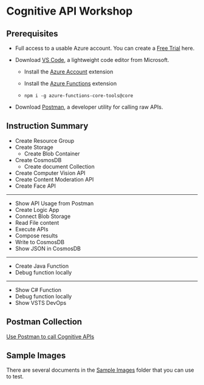 # Cognitive API Workshop

## Prerequisites
* Full access to a usable Azure account. You can create a [Free Trial](https://azure.microsoft.com/en-us/offers/ms-azr-0044p/) here.

* Download [VS Code](https://code.visualstudio.com/docs), a lightweight code editor from Microsoft.

  * Install the [Azure Account](https://marketplace.visualstudio.com/items?itemName=ms-vscode.azure-account) extension

  * Install the [Azure Functions](https://marketplace.visualstudio.com/items?itemName=ms-azuretools.vscode-azurefunctions) extension

  * `npm i -g azure-functions-core-tools@core`

* Download [Postman](https://www.getpostman.com/apps), a developer utility for calling raw APIs.

## Instruction Summary
* Create Resource Group
* Create Storage
  * Create Blob Container
* Create CosmosDB
  * Create document Collection
* Create Computer Vision API
* Create Content Moderation API
* Create Face API
---
* Show API Usage from Postman
* Create Logic App
* Connect Blob Storage
* Read File content
* Execute APIs
* Compose results
* Write to CosmosDB
* Show JSON in CosmosDB
---
* Create Java Function
* Debug function locally
---
* Show C# Function
* Debug function locally
* Show VSTS DevOps

## Postman Collection
[Use Postman to call Cognitive APIs](Postman/Cognitive+APIs.postman_collection.json)

## Sample Images
There are several documents in the [Sample Images](SampleImages) folder that you can use to test.